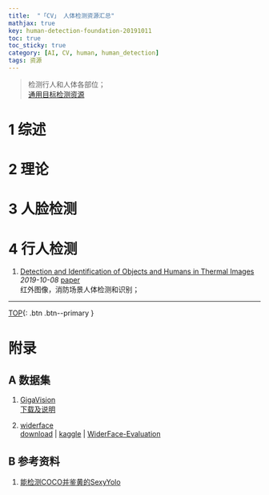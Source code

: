 ```yaml
---
title:  "「CV」 人体检测资源汇总"
mathjax: true
key: human-detection-foundation-20191011
toc: true
toc_sticky: true
category: [AI, CV, human, human_detection]
tags: 资源
---
```

<span id='head'></span>  
>检测行人和人体各部位；       
[通用目标检测资源](/ai/cv/detection/foundation)      

<!--more-->

# 1 综述  
# 2 理论

# 3 人脸检测

# 4 行人检测
1. [Detection and Identification of Objects and Humans in Thermal Images](http://cn.arxiv.org/abs/1910.03617)    
*2019-10-08* [paper](https://arxiv.org/abs/1910.03617)    
红外图像，消防场景人体检测和识别；   


-------------------  
[TOP](#head){: .btn .btn--primary }



# 附录
## A 数据集
1. [GigaVision](http://www.panda-dataset.com/)      
[下载及说明](http://www.panda-dataset.com/Download.html)     

1. [widerface](http://wider-challenge.org/2019.html)     
[download](http://shuoyang1213.me/WIDERFACE/) | [kaggle](https://www.kaggle.com/mksaad/wider-face-a-face-detection-benchmark)  | [WiderFace-Evaluation](https://github.com/wondervictor/WiderFace-Evaluation)  

## B 参考资料
1. [能检测COCO并鉴黄的SexyYolo](https://zhuanlan.zhihu.com/p/106586069)     
